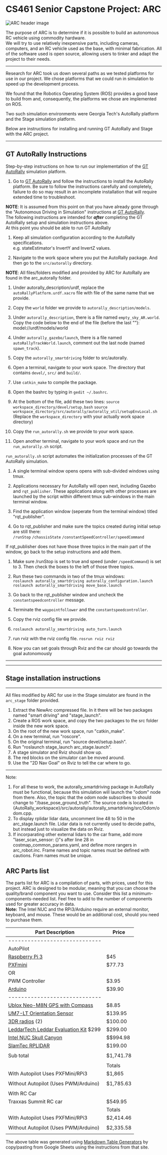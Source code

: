# CS461 Senior Capstone Project: ARC
![ARC header image](/resources/arc_header.JPG)

The purpose of ARC is to determine if it is possible to build an autonomous RC vehicle using commodity hardware.  
We will try to use relatively inexpensive parts, including cameras, computers, and an RC vehicle used as the base, with minimal fabrication. All of the software used is open source, allowing users to tinker and adapt the project to their needs.

---

Research for ARC took us down several paths as we tested platforms for use in our project. We chose platforms that we could run in simulation to speed up the development process.

We found that the Robotics Operating System (ROS) provides a good base to build from and, consequently, the platforms we chose are implemented on ROS.

Two such simulation environments were Georgia Tech's AutoRally platform and the Stage simulation platform.

Below are instructions for installing and running GT AutoRally and Stage with the ARC project.

---

## GT AutoRally Instructions
Step-by-step instructions on how to run our implementation of the [GT AutoRally](https://github.com/AutoRally/autorally) simulation platform.


1. Go to [GT AutoRally](https://github.com/AutoRally/autorally) and follow the instructions to install the AutoRally platform. Be sure to follow the instructions carefully and completely, failure to do so may result in an incomplete installation that will require extended time to troubleshoot.  

  **NOTE**: It is assumed from this point on that you have already gone through the "Autonomous Driving in Simulation" instructions at [GT AutoRally](https://github.com/AutoRally/autorally).  
  The following instructions are intended for _**after**_ completing the GT AutoRally setup and simulation instructions above.  
  At this point you should be able to run GT AutoRally 

1. Keep all simulation configuration according to the AutoRally specifications.  
  e.g. stateEstimator's InvertY and InvertZ values.  

1. Navigate to the work space where you put the AutoRally package. And then go to the `src/autorally` directory.  

  **NOTE**: All files/folders modified and provided by ARC for AutoRally are found in the arc_autorally folder.  

1. Under autorally_description/urdf, replace the `autoRallyPlatform.urdf.xacro` file with file of the same name that we provide.  

1. Copy the `world` folder we provide to `autorally_description/models`.  

1. Under `autorally_description`, there is a file named `empty_sky_AR.world`. Copy the code below to the end of the file (before the last "</world>"):  
    <include>
      <uri>model://urdf/models/world</url>
    </include>

1. Under `autorally_gazebo/launch`, there is a file named `autoRallyTrackWorld.launch`,
  comment out the last node (named `spawn_track`).

1. Copy the `autorally_smartdriving` folder to src/autorally.

1. Open a terminal, navigate to your work space. The directory that contains
  `devel/`, `src/` and `build/`.

1. Use `catkin_make` to compile the package.

1. Open the bashrc by typing in `gedit ~/.bashrc`.

1. At the bottom of the file, add these two lines:
  `source workspace_directory/devel/setup.bash`
  `source workspace_directory/src/autorally/autorally_util/setupEnvLocal.sh`
  (Replace the `workspace_directory` with your actually work space directory)

1. Copy the `run_autorally.sh` we provide to your work space.

1. Open another terminal, navigate to your work space and run the `run_autorally.sh` script.

  `run_autorally.sh` script automates the initialization processes of the GT AutoRally
  simulation. 
  1. A single terminal window opens opens with sub-divided windows using tmux.
  1. Applications necessary for AutoRally will open next, including Gazebo and `rqt_publisher`. These applications along with other processes are launched by the script within different tmux sub-windows in the main terminal window.

1. Find the application window (seperate from the terminal window) titled "rqt_publisher".

1. Go to rqt_publisher and make sure the topics created during initial setup are still there:  
  `/runStop`
  `/chassisState`
  `/constantSpeedController/speedCommand`

  If rqt_publisher does not have those three topics in the main part of the window, go back to the setup instructions and add them.

1. Make sure /runStop is set to true and speed (under `/speedCommand`) is set to 3. Then check the boxes to the left of those three topics.

1. Run these two commands in two of the tmux windows:  
  `roslaunch autorally_smartdriving autorally_configuration.launch  `
  `roslaunch autorally_smartdriving move_base.launch  `

1. Go back to the rqt_publisher window and uncheck the `constantspeedcontroller` message.

1. Terminate the `waypointfollower` and the `constantspeedcontroller`.

1. Copy the rviz config file we provide.

1. `roslaunch autorally_smartdriving auto_turn.launch`

1. run rviz with the rviz config file.
   `rosrun rviz rviz`

1. Now you can set goals through Rviz and the car should go towards the
  goal autonomously  
  
---
---
## Stage installation instructions  
---
All files modified by ARC for use in the Stage simulator are found in the `arc_stage` folder provided.
1. Extract the NewArc compressed file. In it there will be two packages named "smart driving" and "stage_launch".
2. Create a ROS work space, and copy the two packages to the src folder inside the new work space.
3. On the root of the new work space, run "catkin_make".
4. On a new terminal, run "roscore".
5. On the original terminal, run "source devel/setup.bash".
6. Run "roslaunch stage_launch arc_stage.launch".
7. A stage simulator and Rviz should show up.
8. The red blocks on the simulator can be moved around.
9. Use the "2D Nav Goal" on Rviz to tell the car where to go.
---
Note:
1. For all these to work, the autorally_smartdriving package in AutoRally must be functional, because this simulation will launch the "odom" node from there. Also, the topic that the odom node subscribes to should change to "/base_pose_ground_truth". The source code is located in {AutoRally_workspace}/src/autorally/autorally_smartdriving/src/Odom/odom.cpp.
2. To display rplidar lidar data, uncomment line 48 to 50 in the arc_stage.launch file. Lidar data is not currently used to decide paths, but instead just to visualize the data on Rviz. 
3. If incorparating other external lidars to the car frame, add more "laser_scan_sensor: {}"s after line 28 in costmap_common_params.yaml, and define more rangers in arc_robot.inc. Frame names and topic names must be defined with cautions. Fram names must be unique.

## ARC Parts list
The parts list for ARC is a compilation of parts, with prices, used for this project. ARC is designed to be modular, meaning that you can choose the quality/brand component you want to use. Consider this list a minimum-components-needed list. Feel free to add to the number of components used for greater accuracy in data.  
**Note:** The Intel NUC and the RPi3/Arduino require an external monitor, keyboard, and mouse. These would be an additional cost, should you need to purchase them.  
  
| Part Description                     | Price     |
|--------------------------------------|-----------|
| -----------------------------        |           |
| AutoPilot                            |           |
| [Raspberry Pi 3](https://www.raspberrypi.org/products/raspberry-pi-3-model-b/)                        | $45       |
| [PXFmini](http://erlerobotics.com/blog/product/pxfmini/)                              | $77.73    |
| OR                                   |           |
| PWM Controller                       | $3.95     |
| [Arduino](https://www.arduino.cc/)                              | $39.90    |
| -----------------------------        |           |
| [Ublox Neo-M8N GPS with Compass](https://www.u-blox.com/en/product/neo-m8-series)       | $8.85     |
| [UM7-LT Orientation Sensor](http://www.chrobotics.com/shop/um7-lt-orientation-sensor)            | $139.95   |
| [3DR radios](https://3dr.com/wp-content/uploads/2017/03/3DR-Radio-V2-doc1.pdf) (2)                       | $100.00   |
| [LeddarTech Leddar Evaluation Kit](http://leddartech.com/leddar-evaluation-kit/) $299     | $299.00   |
| [Intel NUC Skull Canyon](http://www.intel.com/content/www/us/en/nuc/nuc-kit-nuc6i7kyk-features-configurations.html)               | $$994.98   |
| [SlamTec RPLIDAR](https://www.slamtec.com/en/Lidar)                      | $199.00   |
|                                      |           |
| Sub total                            | $1,741.78 |
|                                      |           |
|                                      | Totals    |
| With Autopilot Uses PXFMini/RPi3     | $1,865    |
|                                      |           |
| Without Autopilot (Uses PWM/Arduino) | $1,785.63 |
|                                      |           |
| With RC Car                          |           |
| Traxxas Summit RC car                | $549.95   |
|                                      | Totals    |
| With Autopilot Uses PXFMini/RPi3     | $2,414.46 |
|                                      |           |
| Without Autopilot (Uses PWM/Arduino) | $2,335.58 |
|                                      |           |  

The above table was generated using [Markdown Table Generators](http://www.tablesgenerator.com/markdown_tables) by copy/pasting from Google Sheets using the instructions from that site.
